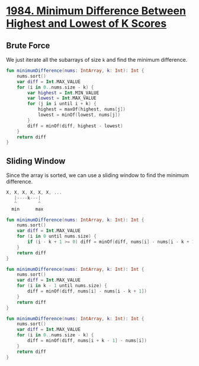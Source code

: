 # [1984. Minimum Difference Between Highest and Lowest of K Scores](https://leetcode.com/problems/minimum-difference-between-highest-and-lowest-of-k-scores/)

## Brute Force
We just iterate all the subarrays of size `k` and find the minimum difference.

```kotlin
fun minimumDifference(nums: IntArray, k: Int): Int {
    nums.sort()
    var diff = Int.MAX_VALUE
    for (i in 0..nums.size - k) {
        var highest = Int.MIN_VALUE
        var lowest = Int.MAX_VALUE
        for (j in i until i + k) {
            highest = maxOf(highest, nums[j])
            lowest = minOf(lowest, nums[j])
        }
        diff = minOf(diff, highest - lowest)
    }
    return diff
}
```

## Sliding Window
Since the array is sorted, we can use a sliding window to find the minimum difference.

```js
X, X, X, X, X, X, ...
   |----k---|
   ^        ^
  min      max
```

```kotlin
fun minimumDifference(nums: IntArray, k: Int): Int {
    nums.sort()
    var diff = Int.MAX_VALUE
    for (i in 0 until nums.size) {
        if (i - k + 1 >= 0) diff = minOf(diff, nums[i] - nums[i - k + 1])
    }
    return diff
}

fun minimumDifference(nums: IntArray, k: Int): Int {
    nums.sort()
    var diff = Int.MAX_VALUE
    for (i in k - 1 until nums.size) {
        diff = minOf(diff, nums[i] - nums[i - k + 1])
    }
    return diff
}

fun minimumDifference(nums: IntArray, k: Int): Int {
    nums.sort()
    var diff = Int.MAX_VALUE
    for (i in 0..nums.size - k) {
        diff = minOf(diff, nums[i + k - 1] - nums[i])
    }
    return diff
}
```